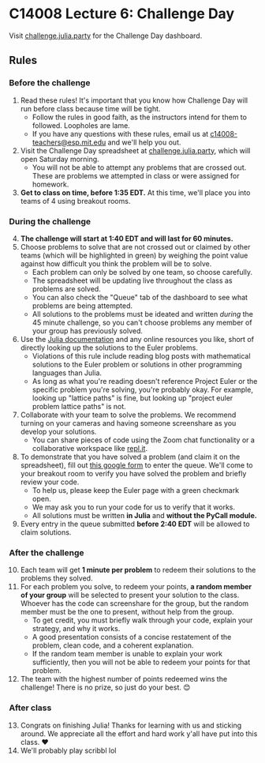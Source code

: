 # C14008 Lecture 6: Challenge Day

Visit [challenge.julia.party](http://challenge.julia.party) for the Challenge Day dashboard.

## Rules

### Before the challenge
1. Read these rules! It's important that you know how Challenge Day will run before class because time will be tight.
    - Follow the rules in good faith, as the instructors intend for them to followed. Loopholes are lame.
    - If you have any questions with these rules, email us at [c14008-teachers@esp.mit.edu](mailto:c14008-teachers@esp.mit.edu) and we'll help you out.
2. Visit the Challenge Day spreadsheet at [challenge.julia.party](http://challenge.julia.party), which will open Saturday morning.
    - You will not be able to attempt any problems that are crossed out. These are problems we attempted in class or were assigned for homework.
3. **Get to class on time, before 1:35 EDT.** At this time, we'll place you into teams of 4 using breakout rooms.

### During the challenge
4. **The challenge will start at 1:40 EDT and will last for 60 minutes.** 
5. Choose problems to solve that are not crossed out or claimed by other teams (which will be highlighted in green) by weighing the point value against how difficult you think the problem will be to solve.
    - Each problem can only be solved by one team, so choose carefully.
    - The spreadsheet will be updating live throughout the class as problems are solved.
    - You can also check the "Queue" tab of the dashboard to see what problems are being attempted.
    - All solutions to the problems must be ideated and written _during_ the 45 minute challenge, so you can't choose problems any member of your group has previously solved.
6. Use the [Julia documentation](https://docs.julialang.org/) and any online resources you like, short of directly looking up the solutions to the Euler problems.
    - Violations of this rule include reading blog posts with mathematical solutions to the Euler problem or solutions in other programming languages than Julia.
    - As long as what you're reading doesn't reference Project Euler or the specific problem you're solving, you're probably okay. For example, looking up "lattice paths" is fine, but looking up "project euler problem lattice paths" is not.
7. Collaborate with your team to solve the problems. We recommend turning on your cameras and having someone screenshare as you develop your solutions.
    - You can share pieces of code using the Zoom chat functionality or a collaborative workspace like [repl.it](https://repl.it).
8. To demonstrate that you have solved a problem (and claim it on the spreadsheet), fill out [this google form](https://forms.gle/zTUnPh5HEDwYcH976) to enter the queue. We'll come to your breakout room to verify you have solved the problem and briefly review your code. 
    - To help us, please keep the Euler page with a green checkmark open.
    - We may ask you to run your code for us to verify that it works.
    - All solutions must be written **in Julia** and **without the PyCall module.**
9. Every entry in the queue submitted **before 2:40 EDT** will be allowed to claim solutions.

### After the challenge
10. Each team will get **1 minute per problem** to redeem their solutions to the problems they solved.
11. For each problem you solve, to redeem your points, **a random member of your group** will be selected to present your solution to the class. Whoever has the code can screenshare for the group, but the random member must be the one to present, without help from the group.
    - To get credit, you must briefly walk through your code, explain your strategy, and why it works.
    - A good presentation consists of a concise restatement of the problem, clean code, and a coherent explanation.
    - If the random team member is unable to explain your work sufficiently, then you will not be able to redeem your points for that problem.
12. The team with the highest number of points redeemed wins the challenge! There is no prize, so just do your best. 😊

### After class
13. Congrats on finishing Julia! Thanks for learning with us and sticking around. We appreciate all the effort and hard work y'all have put into this class. ♥
14. We'll probably play scribbl lol
